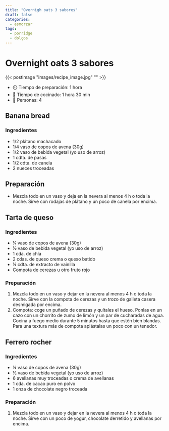 ```yaml
---
title: "Overnigh oats 3 sabores"
draft: false 
categories: 
  - esmorzar 
tags: 
  - porridge
  - dolços
---
```


#  Overnight oats 3 sabores

{{< postimage "images/recipe_image.jpg" "" >}}


- ⏲️  Tiempo de preparación: 1 hora 
- 🍳 Tiempo de cocinado: 1 hora 30 min 
- 🍴 Personas: 4 

## Banana bread

### Ingredientes


- 1/2 plátano machacado⁠⁠
- 1/4 vaso de copos de avena⁠ (30g)⁠⁠
- 1/2 vaso de bebida vegetal (yo uso de arroz)⁠⁠
- 1 cdta. de pasas⁠⁠
- 1/2 cdta. de canela⁠⁠
- 2 nueces troceadas⁠⁠

## Preparación

- Mezcla todo en un vaso y deja en la nevera al menos 4 h o toda la noche. Sirve con rodajas de plátano y un poco de canela por encima.

## Tarta de queso

### Ingredientes

- ¼ vaso de copos de avena⁠ (30g)⁠⁠
- ½ vaso de bebida vegetal (yo uso de arroz)⁠⁠
- 1 cda. de chía⁠⁠
- 2 cdas. de queso crema o queso batido⁠⁠
- ¼ cdta. de extracto de vainilla⁠⁠
- Compota de cerezas u otro fruto rojo⁠⁠

### Preparación

1. Mezcla todo en un vaso y dejar en la nevera al menos 4 h o toda la noche. Sirve con la compota de cerezas y un trozo de galleta casera desmigada por encima.⁠⁠
2. Compota: coge un puñado de cerezas y quítales el hueso. Ponlas en un cazo con un chorrito de zumo de limón y un par de cucharadas de agua. Cocina a fuego medio durante 5 minutos hasta que estén bien blandas. Para una textura más de compota aplástalas un poco con un tenedor. 

## Ferrero rocher

### Ingredientes

- ¼ vaso de copos de avena⁠ (30g)⁠⁠
- ½ vaso de bebida vegetal (yo uso de arroz)⁠⁠
- 6 avellanas muy troceadas o crema de avellanas⁠⁠
- 1 cda. de cacao puro en polvo⁠⁠
- 1 onza de chocolate negro troceada⁠⁠

### Preparación

1. Mezcla todo en un vaso y dejar en la nevera al menos 4 h o toda la noche. Sirve con un poco de yogur, chocolate derretido y avellanas por encima.⁠⁠
